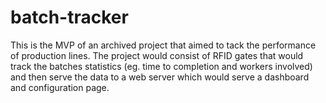 # batch-tracker
This is the MVP of an archived project that aimed to tack the performance of production lines. The project would consist of RFID gates that would track the batches statistics (eg. time to completion and  workers involved) and then serve the data to a web server which would serve a dashboard and configuration page.
